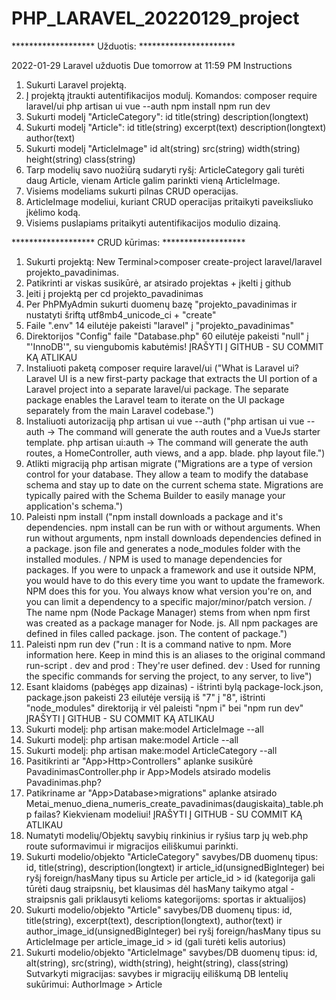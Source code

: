 # PHP_LARAVEL_20220129_project

******************* Užduotis: **********************

2022-01-29 Laravel užduotis
Due tomorrow at 11:59 PM
Instructions
1. Sukurti Laravel projektą.
2. Į projektą įtraukti autentifikacijos modulį. Komandos:
composer require laravel/ui
php artisan ui vue --auth
npm install
npm run dev
3. Sukurti modelį "ArticleCategory":
id
title(string)
description(longtext)
4. Sukurti modelį "Article":
id
title(string)
excerpt(text)
description(longtext)
author(text)
5. Sukurti modelį "ArticleImage"
id
alt(string)
src(string)
width(string)
height(string)
class(string)
6. Tarp modelių savo nuožiūrą sudaryti ryšį: ArticleCategory gali turėti daug Article, vienam Article galim parinkti vieną ArticleImage.
7. Visiems modeliams sukurti pilnas CRUD operacijas.
8. ArticleImage modeliui, kuriant CRUD operacijas pritaikyti paveiksliuko įkėlimo kodą.
9. Visiems puslapiams pritaikyti autentifikacijos modulio dizainą.

******************* CRUD kūrimas: *******************
  
1. Sukurti projektą: New Terminal>composer create-project laravel/laravel projekto_pavadinimas.
2. Patikrinti ar viskas susikūrė, ar atsirado projektas + įkelti į github
3. Įeiti į projektą per cd projekto_pavadinimas
4. Per PhPMyAdmin sukurti duomenų bazę "projekto_pavadinimas ir nustatyti šriftą utf8mb4_unicode_ci + "create"
5. Faile ".env" 14 eilutėje pakeisti "laravel" į "projekto_pavadinimas"
6. Direktorijos "Config" faile "Database.php" 60 eilutėje pakeisti "null" į "'InnoDB'", su viengubomis kabutėmis! ĮRAŠYTI Į GITHUB - SU COMMIT KĄ ATLIKAU
7. Instaliuoti paketą composer require laravel/ui ("What is Laravel ui? Laravel UI is a new first-party package that extracts the UI portion of a Laravel project into a separate laravel/ui package. The separate package enables the Laravel team to iterate on the UI package separately from the main Laravel codebase.")
8. Instaliuoti autorizaciją php artisan ui vue --auth ("php artisan ui vue --auth -> The command will generate the auth routes and a VueJs starter template. php artisan ui:auth -> The command will generate the auth routes, a HomeController, auth views, and a app. blade. php layout file.")
9. Atlikti migraciją php artisan migrate ("Migrations are a type of version control for your database. They allow a team to modify the database schema and stay up to date on the current schema state. Migrations are typically paired with the Schema Builder to easily manage your application's schema.")
10. Paleisti npm install ("npm install downloads a package and it's dependencies. npm install can be run with or without arguments. When run without arguments, npm install downloads dependencies defined in a package. json file and generates a node_modules folder with the installed modules. / NPM is used to manage dependencies for packages. If you were to unpack a framework and use it outside NPM, you would have to do this every time you want to update the framework. NPM does this for you. You always know what version you're on, and you can limit a dependency to a specific major/minor/patch version. / The name npm (Node Package Manager) stems from when npm first was created as a package manager for Node. js. All npm packages are defined in files called package. json. The content of package.")
11. Paleisti npm run dev ("run : It is a command native to npm. More information here. Keep in mind this is an aliases to the original command run-script . dev and prod : They're user defined. dev : Used for running the specific commands for serving the project, to any server, to live")
12. Esant klaidoms (pabėgęs app dizainas) - ištrinti bylą package-lock.json, package.json pakeisti 23 eilutėje versiją iš "7" į "8", ištrinti "node_modules" direktoriją ir vėl paleisti "npm i" bei "npm run dev" ĮRAŠYTI Į GITHUB - SU COMMIT KĄ ATLIKAU
13. Sukurti modelį: php artisan make:model ArticleImage --all
14. Sukurti modelį: php artisan make:model Article --all
15. Sukurti modelį: php artisan make:model ArticleCategory --all
16. Pasitikrinti ar "App>Http>Controllers" aplanke susikūrė PavadinimasController.php ir App>Models atsirado modelis Pavadinimas.php?
17. Patikriname ar "App>Database>migrations" aplanke atsirado Metai_menuo_diena_numeris_create_pavadinimas(daugiskaita)_table.php failas? Kiekvienam modeliui! ĮRAŠYTI Į GITHUB - SU COMMIT KĄ ATLIKAU
18. Numatyti modelių/Objektų savybių rinkinius ir ryšius tarp jų web.php route suformavimui ir migracijos eiliškumui parinkti.
19. Sukurti modelio/objekto "ArticleCategory" savybes/DB duomenų tipus: id, title(string), description(longtext) ir article_id(unsignedBigInteger) bei ryšį foreign/hasMany tipus su Article per article_id > id (kategorija gali tūrėti daug straipsnių, bet klausimas dėl hasMany taikymo atgal - straipsnis gali priklausyti kelioms kategorijoms: sportas ir aktualijos)
20. Sukurti modelio/objekto "Article" savybes/DB duomenų tipus: id, title(string), excerpt(text), description(longtext), author(text) ir author_image_id(unsignedBigInteger) bei ryšį foreign/hasMany tipus su ArticleImage per article_image_id > id (gali turėti kelis autorius)
21. Sukurti modelio/objekto "ArticleImage" savybes/DB duomenų tipus: id, alt(string), src(string), width(string), height(string), class(string) 
Sutvarkyti migracijas: savybes ir migracijų eiliškumą DB lentelių sukūrimui: AuthorImage > Article
